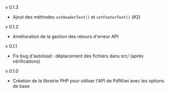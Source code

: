 v 0.1.3
  - Ajout des méthodes `setHeaderText()` et `setFooterText()` (#2)

v 0.1.2
  - Amélioration de la gestion des retours d'erreur API

v 0.1.1
  - Fix bug d'autoload : déplacement des fichiers dans src/ (après vérifications)

v 0.1.0
  - Création de la librairie PHP pour utiliser l'API de PdfKiwi avec les options de base
